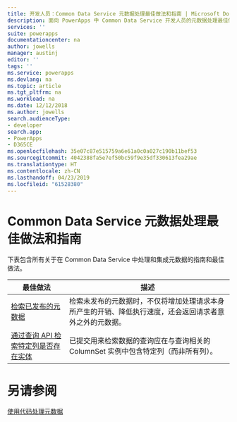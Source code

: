 ```yaml
---
title: 开发人员：Common Data Service 元数据处理最佳做法和指南 | Microsoft Docs
description: 面向 PowerApps 中 Common Data Service 开发人员的元数据处理最佳做法和指南。
services: ''
suite: powerapps
documentationcenter: na
author: jowells
manager: austinj
editor: ''
tags: ''
ms.service: powerapps
ms.devlang: na
ms.topic: article
ms.tgt_pltfrm: na
ms.workload: na
ms.date: 12/12/2018
ms.author: jowells
search.audienceType:
- developer
search.app:
- PowerApps
- D365CE
ms.openlocfilehash: 35e07c87e515759a6e61a0c0a027c190b11bef53
ms.sourcegitcommit: 4042388fa5e7ef50bc59f9e35df330613fea29ae
ms.translationtype: HT
ms.contentlocale: zh-CN
ms.lasthandoff: 04/23/2019
ms.locfileid: "61528380"
---
```

# <a name="best-practices-and-guidance-while-working-with-metadata-for-the-common-data-service"></a>Common Data Service 元数据处理最佳做法和指南

下表包含所有关于在 Common Data Service 中处理和集成元数据的指南和最佳做法。


|最佳做法  |描述  |
|---------|---------|
|[检索已发布的元数据](retrieve-published-metadata.md)     |检索未发布的元数据时，不仅将增加处理请求本身所产生的开销、降低执行速度，还会返回请求者意外之外的元数据。         |
|[通过查询 API 检索特定列是否存在实体](retrieve-specific-columns-entity-via-query-apis.md)     |已提交用来检索数据的查询应在与查询相关的 ColumnSet 实例中包含特定列（而非所有列）。         |

# <a name="see-also"></a>另请参阅
[使用代码处理元数据](../../metadata-services.md)<br />